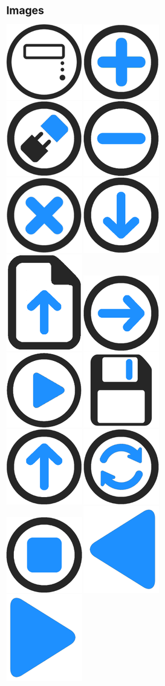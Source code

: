 # Images

[<img src="https://raw.githubusercontent.com/deltarobotone/image_database/master/icons/icons%20(1).png" width="200">](https://raw.githubusercontent.com/deltarobotone/image_database/master/icons/icons%20(1).png)
[<img src="https://raw.githubusercontent.com/deltarobotone/image_database/master/icons/icons%20(2).png" width="200">](https://raw.githubusercontent.com/deltarobotone/image_database/master/icons/icons%20(2).png)
[<img src="https://raw.githubusercontent.com/deltarobotone/image_database/master/icons/icons%20(3).png" width="200">](https://raw.githubusercontent.com/deltarobotone/image_database/master/icons/icons%20(3).png)
[<img src="https://raw.githubusercontent.com/deltarobotone/image_database/master/icons/icons%20(4).png" width="200">](https://raw.githubusercontent.com/deltarobotone/image_database/master/icons/icons%20(4).png)
[<img src="https://raw.githubusercontent.com/deltarobotone/image_database/master/icons/icons%20(5).png" width="200">](https://raw.githubusercontent.com/deltarobotone/image_database/master/icons/icons%20(5).png)
[<img src="https://raw.githubusercontent.com/deltarobotone/image_database/master/icons/icons%20(6).png" width="200">](https://raw.githubusercontent.com/deltarobotone/image_database/master/icons/icons%20(6).png)
[<img src="https://raw.githubusercontent.com/deltarobotone/image_database/master/icons/icons%20(7).png" width="200">](https://raw.githubusercontent.com/deltarobotone/image_database/master/icons/icons%20(7).png)
[<img src="https://raw.githubusercontent.com/deltarobotone/image_database/master/icons/icons%20(8).png" width="200">](https://raw.githubusercontent.com/deltarobotone/image_database/master/icons/icons%20(8).png)
[<img src="https://raw.githubusercontent.com/deltarobotone/image_database/master/icons/icons%20(9).png" width="200">](https://raw.githubusercontent.com/deltarobotone/image_database/master/icons/icons%20(9).png)
[<img src="https://raw.githubusercontent.com/deltarobotone/image_database/master/icons/icons%20(10).png" width="200">](https://raw.githubusercontent.com/deltarobotone/image_database/master/icons/icons%20(10).png)
[<img src="https://raw.githubusercontent.com/deltarobotone/image_database/master/icons/icons%20(11).png" width="200">](https://raw.githubusercontent.com/deltarobotone/image_database/master/icons/icons%20(11).png)
[<img src="https://raw.githubusercontent.com/deltarobotone/image_database/master/icons/icons%20(12).png" width="200">](https://raw.githubusercontent.com/deltarobotone/image_database/master/icons/icons%20(12).png)
[<img src="https://raw.githubusercontent.com/deltarobotone/image_database/master/icons/icons%20(13).png" width="200">](https://raw.githubusercontent.com/deltarobotone/image_database/master/icons/icons%20(13).png)
[<img src="https://raw.githubusercontent.com/deltarobotone/image_database/master/icons/icons%20(14).png" width="200">](https://raw.githubusercontent.com/deltarobotone/image_database/master/icons/icons%20(14).png)
[<img src="https://raw.githubusercontent.com/deltarobotone/image_database/master/icons/icons%20(15).png" width="200">](https://raw.githubusercontent.com/deltarobotone/image_database/master/icons/icons%20(15).png)

